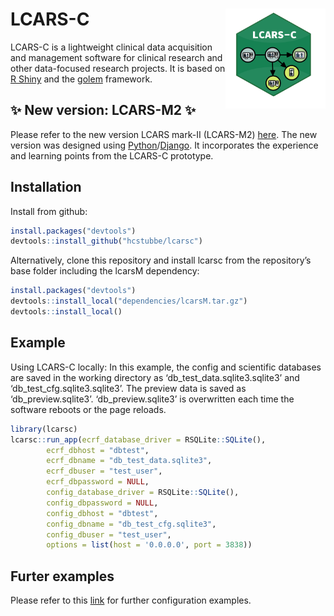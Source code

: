 
<!-- README.md is generated from README.Rmd. Please edit that file -->

# LCARS-C <img src="man/figures/logo.png" align="right" width=160 height=160 alt="" />

LCARS-C is a lightweight clinical data acquisition and management
software for clinical research and other data-focused research projects.
It is based on [R Shiny](https://github.com/rstudio/shiny) and the
[golem](https://github.com/ThinkR-open/golem) framework.

## ✨ New version: LCARS-M2 ✨

Please refer to the new version LCARS mark-II (LCARS-M2) [here](https://github.com/hcstubbe/lcars-m2). The new version was designed using [Python](https://www.python.org/)/[Django](https://www.djangoproject.com/). It incorporates the experience and learning points from the LCARS-C prototype.

## Installation

Install from github:

``` r
install.packages("devtools")
devtools::install_github("hcstubbe/lcarsc")
```

Alternatively, clone this repository and install lcarsc from the
repository’s base folder including the lcarsM dependency:

``` r
install.packages("devtools")
devtools::install_local("dependencies/lcarsM.tar.gz")
devtools::install_local()
```

## Example

Using LCARS-C locally: In this example, the config and scientific
databases are saved in the working directory as
‘db_test_data.sqlite3.sqlite3’ and ‘db_test_cfg.sqlite3.sqlite3’. The
preview data is saved as ‘db_preview.sqlite3’. ‘db_preview.sqlite3’ is
overwritten each time the software reboots or the page reloads.

``` r
library(lcarsc)
lcarsc::run_app(ecrf_database_driver = RSQLite::SQLite(),
        ecrf_dbhost = "dbtest",
        ecrf_dbname = "db_test_data.sqlite3",
        ecrf_dbuser = "test_user",
        ecrf_dbpassword = NULL,
        config_database_driver = RSQLite::SQLite(),
        config_dbpassword = NULL,
        config_dbhost = "dbtest",
        config_dbname = "db_test_cfg.sqlite3",
        config_dbuser = "test_user",
        options = list(host = '0.0.0.0', port = 3838))
```

## Furter examples
Please refer to this [link](https://github.com/hcstubbe/lcarsc/tree/master/shinyproxy) for further configuration examples.
